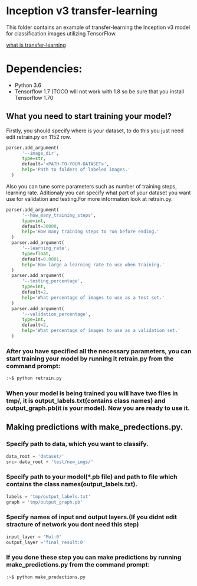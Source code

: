 # Inception v3 transfer-learning

This folder contains an example of transfer-learning the Inception v3 model for classification images utilizing TensorFlow.

[what is transfer-learning](https://becominghuman.ai/transfer-learning-retraining-inception-v3-for-custom-image-classification-2820f653c557)

# Dependencies:
- Python 3.6
- Tensorflow 1.7 (TOCO will not work with 1.8 so be sure that you install Tensorflow 1.70

## What you need to start training your model?
Firstly, you should specify where is your dataset, to do this you just need edit retrain.py on 1152 row.
```python
parser.add_argument(
      '--image_dir',
      type=str,
      default='<PATH-TO-YOUR-DATASET>',
      help='Path to folders of labeled images.'
  )
```
Also you can tune some parameters such as number of training steps, learning rate. Aditionaly you can specify what part of your dataset you want use for validation and testing.For more information look at retrain.py.
```python
parser.add_argument(
      '--how_many_training_steps',
      type=int,
      default=30000,
      help='How many training steps to run before ending.'
  )
  parser.add_argument(
      '--learning_rate',
      type=float,
      default=0.0001,
      help='How large a learning rate to use when training.'
  )
  parser.add_argument(
      '--testing_percentage',
      type=int,
      default=2,
      help='What percentage of images to use as a test set.'
  )
  parser.add_argument(
      '--validation_percentage',
      type=int,
      default=2,
      help='What percentage of images to use as a validation set.'
  )
```
### After you have specified all the necessary parameters, you can start training your model by running it retrain.py from the command prompt:
```bash
:~$ python retrain.py
```
### When your model is being trained you will have two files in tmp/, it is output_labels.txt(contains class names) and output_graph.pb(it is your model). Now you are ready to use it.
## Making predictions with make_predections.py.
### Specify path to data, which you want to classify.
```python
data_root = 'dataset/'
src= data_root + 'test/new_imgs/'

```
### Specify path to your model(*.pb file) and path to file which contains the class names(output_labels.txt).
```python
labels = 'tmp/output_labels.txt'
graph = 'tmp/output_graph.pb'

```

### Specify names of input and output layers.(If you didnt edit stracture of network you dont need this step)
```python
input_layer = 'Mul:0'
output_layer ='final_result:0'

```

### If you done these step you can make predictions by running make_predictions.py from the command prompt:
```bash
:~$ python make_predections.py
```